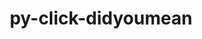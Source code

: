 ---
title: "py-click-didyoumean"
layout: cache
categories: [package, develop]
meta: {"versions": ["0.0.3"], "compilers": ["gcc@=7.5.0"], "oss": ["ubuntu18.04"], "platforms": ["linux"], "targets": ["x86_64", "x86_64_v3"], "stacks": ["radiuss", "root"], "num_specs": 42, "num_specs_by_stack": {"root": 42, "radiuss": 42}}
spec_details: [{"hash": "sn4scihtgysrem5xu2smln53t72a3who", "compiler": "gcc@=7.5.0", "versions": ["0.0.3"], "os": "ubuntu18.04", "platform": "linux", "target": "x86_64", "variants": [], "stacks": ["root", "radiuss"], "size": "-", "tarball": "https://binaries.spack.io/develop/build_cache/linux-ubuntu18.04-x86_64/gcc-7.5.0/py-click-didyoumean-0.0.3/linux-ubuntu18.04-x86_64-gcc-7.5.0-py-click-didyoumean-0.0.3-sn4scihtgysrem5xu2smln53t72a3who.spack"}, {"hash": "kqkk2fl6fkyhwibjush6uqp2pvggcvc7", "compiler": "gcc@=7.5.0", "versions": ["0.0.3"], "os": "ubuntu18.04", "platform": "linux", "target": "x86_64", "variants": ["build_system=python_pip"], "stacks": ["root", "radiuss"], "size": "-", "tarball": "https://binaries.spack.io/develop/build_cache/linux-ubuntu18.04-x86_64/gcc-7.5.0/py-click-didyoumean-0.0.3/linux-ubuntu18.04-x86_64-gcc-7.5.0-py-click-didyoumean-0.0.3-kqkk2fl6fkyhwibjush6uqp2pvggcvc7.spack"}, {"hash": "7z2ymxzqh52kwgp7ayzspuizy7gnqfre", "compiler": "gcc@=7.5.0", "versions": ["0.0.3"], "os": "ubuntu18.04", "platform": "linux", "target": "x86_64", "variants": [], "stacks": ["root", "radiuss"], "size": "-", "tarball": "https://binaries.spack.io/develop/build_cache/linux-ubuntu18.04-x86_64/gcc-7.5.0/py-click-didyoumean-0.0.3/linux-ubuntu18.04-x86_64-gcc-7.5.0-py-click-didyoumean-0.0.3-7z2ymxzqh52kwgp7ayzspuizy7gnqfre.spack"}, {"hash": "ydccq46y55turoo4wcexxm4zuxg7cisu", "compiler": "gcc@=7.5.0", "versions": ["0.0.3"], "os": "ubuntu18.04", "platform": "linux", "target": "x86_64", "variants": [], "stacks": ["root", "radiuss"], "size": "-", "tarball": "https://binaries.spack.io/develop/build_cache/linux-ubuntu18.04-x86_64/gcc-7.5.0/py-click-didyoumean-0.0.3/linux-ubuntu18.04-x86_64-gcc-7.5.0-py-click-didyoumean-0.0.3-ydccq46y55turoo4wcexxm4zuxg7cisu.spack"}, {"hash": "tyahsyxifnltkc46dnx5gvmvxytf5eu3", "compiler": "gcc@=7.5.0", "versions": ["0.0.3"], "os": "ubuntu18.04", "platform": "linux", "target": "x86_64", "variants": [], "stacks": ["root", "radiuss"], "size": "-", "tarball": "https://binaries.spack.io/develop/build_cache/linux-ubuntu18.04-x86_64/gcc-7.5.0/py-click-didyoumean-0.0.3/linux-ubuntu18.04-x86_64-gcc-7.5.0-py-click-didyoumean-0.0.3-tyahsyxifnltkc46dnx5gvmvxytf5eu3.spack"}, {"hash": "2kfxgizhxhghhssmb6k7mpmx44oqt2v5", "compiler": "gcc@=7.5.0", "versions": ["0.0.3"], "os": "ubuntu18.04", "platform": "linux", "target": "x86_64", "variants": [], "stacks": ["root", "radiuss"], "size": "-", "tarball": "https://binaries.spack.io/develop/build_cache/linux-ubuntu18.04-x86_64/gcc-7.5.0/py-click-didyoumean-0.0.3/linux-ubuntu18.04-x86_64-gcc-7.5.0-py-click-didyoumean-0.0.3-2kfxgizhxhghhssmb6k7mpmx44oqt2v5.spack"}, {"hash": "654my27xqbk5nng3dr7bbhygxyn4nvqc", "compiler": "gcc@=7.5.0", "versions": ["0.0.3"], "os": "ubuntu18.04", "platform": "linux", "target": "x86_64", "variants": [], "stacks": ["root", "radiuss"], "size": "-", "tarball": "https://binaries.spack.io/develop/build_cache/linux-ubuntu18.04-x86_64/gcc-7.5.0/py-click-didyoumean-0.0.3/linux-ubuntu18.04-x86_64-gcc-7.5.0-py-click-didyoumean-0.0.3-654my27xqbk5nng3dr7bbhygxyn4nvqc.spack"}, {"hash": "2qdk4p266q64ygmbo5y47x3o6dwzfqkm", "compiler": "gcc@=7.5.0", "versions": ["0.0.3"], "os": "ubuntu18.04", "platform": "linux", "target": "x86_64", "variants": [], "stacks": ["root", "radiuss"], "size": "-", "tarball": "https://binaries.spack.io/develop/build_cache/linux-ubuntu18.04-x86_64/gcc-7.5.0/py-click-didyoumean-0.0.3/linux-ubuntu18.04-x86_64-gcc-7.5.0-py-click-didyoumean-0.0.3-2qdk4p266q64ygmbo5y47x3o6dwzfqkm.spack"}, {"hash": "z2ab4imopifhqiupjsfj3y6zen5s5utr", "compiler": "gcc@=7.5.0", "versions": ["0.0.3"], "os": "ubuntu18.04", "platform": "linux", "target": "x86_64", "variants": [], "stacks": ["root", "radiuss"], "size": "-", "tarball": "https://binaries.spack.io/develop/build_cache/linux-ubuntu18.04-x86_64/gcc-7.5.0/py-click-didyoumean-0.0.3/linux-ubuntu18.04-x86_64-gcc-7.5.0-py-click-didyoumean-0.0.3-z2ab4imopifhqiupjsfj3y6zen5s5utr.spack"}, {"hash": "62fg5o5p4jsicvdohxqyjbfbrtxmiabr", "compiler": "gcc@=7.5.0", "versions": ["0.0.3"], "os": "ubuntu18.04", "platform": "linux", "target": "x86_64", "variants": [], "stacks": ["root", "radiuss"], "size": "-", "tarball": "https://binaries.spack.io/develop/build_cache/linux-ubuntu18.04-x86_64/gcc-7.5.0/py-click-didyoumean-0.0.3/linux-ubuntu18.04-x86_64-gcc-7.5.0-py-click-didyoumean-0.0.3-62fg5o5p4jsicvdohxqyjbfbrtxmiabr.spack"}, {"hash": "slbisxfqngre3qbo3mpil7otzd3ydgwn", "compiler": "gcc@=7.5.0", "versions": ["0.0.3"], "os": "ubuntu18.04", "platform": "linux", "target": "x86_64", "variants": [], "stacks": ["root", "radiuss"], "size": "-", "tarball": "https://binaries.spack.io/develop/build_cache/linux-ubuntu18.04-x86_64/gcc-7.5.0/py-click-didyoumean-0.0.3/linux-ubuntu18.04-x86_64-gcc-7.5.0-py-click-didyoumean-0.0.3-slbisxfqngre3qbo3mpil7otzd3ydgwn.spack"}, {"hash": "jold2mof7ojjfckfmjfqfa4yhszizufb", "compiler": "gcc@=7.5.0", "versions": ["0.0.3"], "os": "ubuntu18.04", "platform": "linux", "target": "x86_64", "variants": [], "stacks": ["root", "radiuss"], "size": "-", "tarball": "https://binaries.spack.io/develop/build_cache/linux-ubuntu18.04-x86_64/gcc-7.5.0/py-click-didyoumean-0.0.3/linux-ubuntu18.04-x86_64-gcc-7.5.0-py-click-didyoumean-0.0.3-jold2mof7ojjfckfmjfqfa4yhszizufb.spack"}, {"hash": "tuwkr2ceght2osawbqkglex34sgl2rjc", "compiler": "gcc@=7.5.0", "versions": ["0.0.3"], "os": "ubuntu18.04", "platform": "linux", "target": "x86_64", "variants": [], "stacks": ["root", "radiuss"], "size": "-", "tarball": "https://binaries.spack.io/develop/build_cache/linux-ubuntu18.04-x86_64/gcc-7.5.0/py-click-didyoumean-0.0.3/linux-ubuntu18.04-x86_64-gcc-7.5.0-py-click-didyoumean-0.0.3-tuwkr2ceght2osawbqkglex34sgl2rjc.spack"}, {"hash": "f3fwensorwzmebwnlemppfbbioy7wsv7", "compiler": "gcc@=7.5.0", "versions": ["0.0.3"], "os": "ubuntu18.04", "platform": "linux", "target": "x86_64", "variants": ["build_system=python_pip"], "stacks": ["root", "radiuss"], "size": "-", "tarball": "https://binaries.spack.io/develop/build_cache/linux-ubuntu18.04-x86_64/gcc-7.5.0/py-click-didyoumean-0.0.3/linux-ubuntu18.04-x86_64-gcc-7.5.0-py-click-didyoumean-0.0.3-f3fwensorwzmebwnlemppfbbioy7wsv7.spack"}, {"hash": "bqy7zn72gtdntwnqrbpwdu23hiyuimdo", "compiler": "gcc@=7.5.0", "versions": ["0.0.3"], "os": "ubuntu18.04", "platform": "linux", "target": "x86_64", "variants": [], "stacks": ["root", "radiuss"], "size": "-", "tarball": "https://binaries.spack.io/develop/build_cache/linux-ubuntu18.04-x86_64/gcc-7.5.0/py-click-didyoumean-0.0.3/linux-ubuntu18.04-x86_64-gcc-7.5.0-py-click-didyoumean-0.0.3-bqy7zn72gtdntwnqrbpwdu23hiyuimdo.spack"}, {"hash": "uldztwuyh6z2bj6imc5wi7dwklp3fwtf", "compiler": "gcc@=7.5.0", "versions": ["0.0.3"], "os": "ubuntu18.04", "platform": "linux", "target": "x86_64", "variants": [], "stacks": ["root", "radiuss"], "size": "-", "tarball": "https://binaries.spack.io/develop/build_cache/linux-ubuntu18.04-x86_64/gcc-7.5.0/py-click-didyoumean-0.0.3/linux-ubuntu18.04-x86_64-gcc-7.5.0-py-click-didyoumean-0.0.3-uldztwuyh6z2bj6imc5wi7dwklp3fwtf.spack"}, {"hash": "fl6sabxjvzbraj7ty5dbifjbib63wibk", "compiler": "gcc@=7.5.0", "versions": ["0.0.3"], "os": "ubuntu18.04", "platform": "linux", "target": "x86_64", "variants": [], "stacks": ["root", "radiuss"], "size": "-", "tarball": "https://binaries.spack.io/develop/build_cache/linux-ubuntu18.04-x86_64/gcc-7.5.0/py-click-didyoumean-0.0.3/linux-ubuntu18.04-x86_64-gcc-7.5.0-py-click-didyoumean-0.0.3-fl6sabxjvzbraj7ty5dbifjbib63wibk.spack"}, {"hash": "7e24fenwh4ji64hkj4xkqr2dzulfpe5d", "compiler": "gcc@=7.5.0", "versions": ["0.0.3"], "os": "ubuntu18.04", "platform": "linux", "target": "x86_64", "variants": [], "stacks": ["root", "radiuss"], "size": "-", "tarball": "https://binaries.spack.io/develop/build_cache/linux-ubuntu18.04-x86_64/gcc-7.5.0/py-click-didyoumean-0.0.3/linux-ubuntu18.04-x86_64-gcc-7.5.0-py-click-didyoumean-0.0.3-7e24fenwh4ji64hkj4xkqr2dzulfpe5d.spack"}, {"hash": "t2ssndicm5bjiokbgk2g53ynyupmdifo", "compiler": "gcc@=7.5.0", "versions": ["0.0.3"], "os": "ubuntu18.04", "platform": "linux", "target": "x86_64", "variants": [], "stacks": ["root", "radiuss"], "size": "-", "tarball": "https://binaries.spack.io/develop/build_cache/linux-ubuntu18.04-x86_64/gcc-7.5.0/py-click-didyoumean-0.0.3/linux-ubuntu18.04-x86_64-gcc-7.5.0-py-click-didyoumean-0.0.3-t2ssndicm5bjiokbgk2g53ynyupmdifo.spack"}, {"hash": "m3evxnon5k7wtqffjigktytsbhqrvdn5", "compiler": "gcc@=7.5.0", "versions": ["0.0.3"], "os": "ubuntu18.04", "platform": "linux", "target": "x86_64", "variants": [], "stacks": ["root", "radiuss"], "size": "-", "tarball": "https://binaries.spack.io/develop/build_cache/linux-ubuntu18.04-x86_64/gcc-7.5.0/py-click-didyoumean-0.0.3/linux-ubuntu18.04-x86_64-gcc-7.5.0-py-click-didyoumean-0.0.3-m3evxnon5k7wtqffjigktytsbhqrvdn5.spack"}, {"hash": "ln4vcfhzic4aeq3vdhvzd3q22qhfkbt6", "compiler": "gcc@=7.5.0", "versions": ["0.0.3"], "os": "ubuntu18.04", "platform": "linux", "target": "x86_64", "variants": [], "stacks": ["root", "radiuss"], "size": "-", "tarball": "https://binaries.spack.io/develop/build_cache/linux-ubuntu18.04-x86_64/gcc-7.5.0/py-click-didyoumean-0.0.3/linux-ubuntu18.04-x86_64-gcc-7.5.0-py-click-didyoumean-0.0.3-ln4vcfhzic4aeq3vdhvzd3q22qhfkbt6.spack"}, {"hash": "6i4ij25xygydn3jfjkny4ohtx34n3kh3", "compiler": "gcc@=7.5.0", "versions": ["0.0.3"], "os": "ubuntu18.04", "platform": "linux", "target": "x86_64", "variants": [], "stacks": ["root", "radiuss"], "size": "-", "tarball": "https://binaries.spack.io/develop/build_cache/linux-ubuntu18.04-x86_64/gcc-7.5.0/py-click-didyoumean-0.0.3/linux-ubuntu18.04-x86_64-gcc-7.5.0-py-click-didyoumean-0.0.3-6i4ij25xygydn3jfjkny4ohtx34n3kh3.spack"}, {"hash": "km4bpxo4pz7fjg7tihkvnlwkypxcltvq", "compiler": "gcc@=7.5.0", "versions": ["0.0.3"], "os": "ubuntu18.04", "platform": "linux", "target": "x86_64", "variants": [], "stacks": ["root", "radiuss"], "size": "-", "tarball": "https://binaries.spack.io/develop/build_cache/linux-ubuntu18.04-x86_64/gcc-7.5.0/py-click-didyoumean-0.0.3/linux-ubuntu18.04-x86_64-gcc-7.5.0-py-click-didyoumean-0.0.3-km4bpxo4pz7fjg7tihkvnlwkypxcltvq.spack"}, {"hash": "bf3k3nkyfh34nrs2ciw6mrvydxhjkmyv", "compiler": "gcc@=7.5.0", "versions": ["0.0.3"], "os": "ubuntu18.04", "platform": "linux", "target": "x86_64", "variants": [], "stacks": ["root", "radiuss"], "size": "-", "tarball": "https://binaries.spack.io/develop/build_cache/linux-ubuntu18.04-x86_64/gcc-7.5.0/py-click-didyoumean-0.0.3/linux-ubuntu18.04-x86_64-gcc-7.5.0-py-click-didyoumean-0.0.3-bf3k3nkyfh34nrs2ciw6mrvydxhjkmyv.spack"}, {"hash": "7ag3i2m2desvwonbala7ktp4nnxf2uwg", "compiler": "gcc@=7.5.0", "versions": ["0.0.3"], "os": "ubuntu18.04", "platform": "linux", "target": "x86_64", "variants": ["build_system=python_pip"], "stacks": ["root", "radiuss"], "size": "-", "tarball": "https://binaries.spack.io/develop/build_cache/linux-ubuntu18.04-x86_64/gcc-7.5.0/py-click-didyoumean-0.0.3/linux-ubuntu18.04-x86_64-gcc-7.5.0-py-click-didyoumean-0.0.3-7ag3i2m2desvwonbala7ktp4nnxf2uwg.spack"}, {"hash": "7h5w6akfhkoxcoorxf32iqalq56qdnd2", "compiler": "gcc@=7.5.0", "versions": ["0.0.3"], "os": "ubuntu18.04", "platform": "linux", "target": "x86_64", "variants": [], "stacks": ["root", "radiuss"], "size": "-", "tarball": "https://binaries.spack.io/develop/build_cache/linux-ubuntu18.04-x86_64/gcc-7.5.0/py-click-didyoumean-0.0.3/linux-ubuntu18.04-x86_64-gcc-7.5.0-py-click-didyoumean-0.0.3-7h5w6akfhkoxcoorxf32iqalq56qdnd2.spack"}, {"hash": "ggxujwjuahtczmfvpmv6m6c6kmimwnj7", "compiler": "gcc@=7.5.0", "versions": ["0.0.3"], "os": "ubuntu18.04", "platform": "linux", "target": "x86_64", "variants": [], "stacks": ["root", "radiuss"], "size": "-", "tarball": "https://binaries.spack.io/develop/build_cache/linux-ubuntu18.04-x86_64/gcc-7.5.0/py-click-didyoumean-0.0.3/linux-ubuntu18.04-x86_64-gcc-7.5.0-py-click-didyoumean-0.0.3-ggxujwjuahtczmfvpmv6m6c6kmimwnj7.spack"}, {"hash": "t6gkjhwytmw2xv4ed3fe4tsik6yzlgd2", "compiler": "gcc@=7.5.0", "versions": ["0.0.3"], "os": "ubuntu18.04", "platform": "linux", "target": "x86_64", "variants": [], "stacks": ["root", "radiuss"], "size": "-", "tarball": "https://binaries.spack.io/develop/build_cache/linux-ubuntu18.04-x86_64/gcc-7.5.0/py-click-didyoumean-0.0.3/linux-ubuntu18.04-x86_64-gcc-7.5.0-py-click-didyoumean-0.0.3-t6gkjhwytmw2xv4ed3fe4tsik6yzlgd2.spack"}, {"hash": "nxckxk3jqx4ny55uykjpw7uxvfgt5qqa", "compiler": "gcc@=7.5.0", "versions": ["0.0.3"], "os": "ubuntu18.04", "platform": "linux", "target": "x86_64", "variants": ["build_system=python_pip"], "stacks": ["root", "radiuss"], "size": "-", "tarball": "https://binaries.spack.io/develop/build_cache/linux-ubuntu18.04-x86_64/gcc-7.5.0/py-click-didyoumean-0.0.3/linux-ubuntu18.04-x86_64-gcc-7.5.0-py-click-didyoumean-0.0.3-nxckxk3jqx4ny55uykjpw7uxvfgt5qqa.spack"}, {"hash": "64ghw54op6sivkrkjq3i6zae7w5rcahj", "compiler": "gcc@=7.5.0", "versions": ["0.0.3"], "os": "ubuntu18.04", "platform": "linux", "target": "x86_64", "variants": [], "stacks": ["root", "radiuss"], "size": "-", "tarball": "https://binaries.spack.io/develop/build_cache/linux-ubuntu18.04-x86_64/gcc-7.5.0/py-click-didyoumean-0.0.3/linux-ubuntu18.04-x86_64-gcc-7.5.0-py-click-didyoumean-0.0.3-64ghw54op6sivkrkjq3i6zae7w5rcahj.spack"}, {"hash": "mwfkl3kwzkpz4bxwjb2zrqjr5qjx756l", "compiler": "gcc@=7.5.0", "versions": ["0.0.3"], "os": "ubuntu18.04", "platform": "linux", "target": "x86_64", "variants": [], "stacks": ["root", "radiuss"], "size": "-", "tarball": "https://binaries.spack.io/develop/build_cache/linux-ubuntu18.04-x86_64/gcc-7.5.0/py-click-didyoumean-0.0.3/linux-ubuntu18.04-x86_64-gcc-7.5.0-py-click-didyoumean-0.0.3-mwfkl3kwzkpz4bxwjb2zrqjr5qjx756l.spack"}, {"hash": "7lk7ao25xnbvmyeufhguu667x6jwwkyu", "compiler": "gcc@=7.5.0", "versions": ["0.0.3"], "os": "ubuntu18.04", "platform": "linux", "target": "x86_64", "variants": [], "stacks": ["root", "radiuss"], "size": "-", "tarball": "https://binaries.spack.io/develop/build_cache/linux-ubuntu18.04-x86_64/gcc-7.5.0/py-click-didyoumean-0.0.3/linux-ubuntu18.04-x86_64-gcc-7.5.0-py-click-didyoumean-0.0.3-7lk7ao25xnbvmyeufhguu667x6jwwkyu.spack"}, {"hash": "5ok5o64cctysdfyv7yubfjznde6potyz", "compiler": "gcc@=7.5.0", "versions": ["0.0.3"], "os": "ubuntu18.04", "platform": "linux", "target": "x86_64", "variants": [], "stacks": ["root", "radiuss"], "size": "-", "tarball": "https://binaries.spack.io/develop/build_cache/linux-ubuntu18.04-x86_64/gcc-7.5.0/py-click-didyoumean-0.0.3/linux-ubuntu18.04-x86_64-gcc-7.5.0-py-click-didyoumean-0.0.3-5ok5o64cctysdfyv7yubfjznde6potyz.spack"}, {"hash": "y3i773ay7kttr6xunbrhmb4ssvya4ovb", "compiler": "gcc@=7.5.0", "versions": ["0.0.3"], "os": "ubuntu18.04", "platform": "linux", "target": "x86_64", "variants": [], "stacks": ["root", "radiuss"], "size": "-", "tarball": "https://binaries.spack.io/develop/build_cache/linux-ubuntu18.04-x86_64/gcc-7.5.0/py-click-didyoumean-0.0.3/linux-ubuntu18.04-x86_64-gcc-7.5.0-py-click-didyoumean-0.0.3-y3i773ay7kttr6xunbrhmb4ssvya4ovb.spack"}, {"hash": "jy6j3m3xojvnx3spceejjtjzmmyyvzvc", "compiler": "gcc@=7.5.0", "versions": ["0.0.3"], "os": "ubuntu18.04", "platform": "linux", "target": "x86_64_v3", "variants": ["build_system=python_pip"], "stacks": ["root", "radiuss"], "size": "-", "tarball": "https://binaries.spack.io/develop/build_cache/linux-ubuntu18.04-x86_64_v3/gcc-7.5.0/py-click-didyoumean-0.0.3/linux-ubuntu18.04-x86_64_v3-gcc-7.5.0-py-click-didyoumean-0.0.3-jy6j3m3xojvnx3spceejjtjzmmyyvzvc.spack"}, {"hash": "hy7tak2u4wz7qqshurribols4l5hjqcm", "compiler": "gcc@=7.5.0", "versions": ["0.0.3"], "os": "ubuntu18.04", "platform": "linux", "target": "x86_64_v3", "variants": ["build_system=python_pip"], "stacks": ["root", "radiuss"], "size": "-", "tarball": "https://binaries.spack.io/develop/build_cache/linux-ubuntu18.04-x86_64_v3/gcc-7.5.0/py-click-didyoumean-0.0.3/linux-ubuntu18.04-x86_64_v3-gcc-7.5.0-py-click-didyoumean-0.0.3-hy7tak2u4wz7qqshurribols4l5hjqcm.spack"}, {"hash": "r4gn4fbuyvshxg3txdm6lx77d2zmzgnd", "compiler": "gcc@=7.5.0", "versions": ["0.0.3"], "os": "ubuntu18.04", "platform": "linux", "target": "x86_64_v3", "variants": ["build_system=python_pip"], "stacks": ["root", "radiuss"], "size": "-", "tarball": "https://binaries.spack.io/develop/build_cache/linux-ubuntu18.04-x86_64_v3/gcc-7.5.0/py-click-didyoumean-0.0.3/linux-ubuntu18.04-x86_64_v3-gcc-7.5.0-py-click-didyoumean-0.0.3-r4gn4fbuyvshxg3txdm6lx77d2zmzgnd.spack"}, {"hash": "uunypczyvwpecnxrd7en3hhdxou74cwh", "compiler": "gcc@=7.5.0", "versions": ["0.0.3"], "os": "ubuntu18.04", "platform": "linux", "target": "x86_64_v3", "variants": ["build_system=python_pip"], "stacks": ["root", "radiuss"], "size": "-", "tarball": "https://binaries.spack.io/develop/build_cache/linux-ubuntu18.04-x86_64_v3/gcc-7.5.0/py-click-didyoumean-0.0.3/linux-ubuntu18.04-x86_64_v3-gcc-7.5.0-py-click-didyoumean-0.0.3-uunypczyvwpecnxrd7en3hhdxou74cwh.spack"}, {"hash": "meu25cbg4azfebjpc46d6qkh3bvppgog", "compiler": "gcc@=7.5.0", "versions": ["0.0.3"], "os": "ubuntu18.04", "platform": "linux", "target": "x86_64_v3", "variants": ["build_system=python_pip"], "stacks": ["root", "radiuss"], "size": "-", "tarball": "https://binaries.spack.io/develop/build_cache/linux-ubuntu18.04-x86_64_v3/gcc-7.5.0/py-click-didyoumean-0.0.3/linux-ubuntu18.04-x86_64_v3-gcc-7.5.0-py-click-didyoumean-0.0.3-meu25cbg4azfebjpc46d6qkh3bvppgog.spack"}, {"hash": "y5m7aunmhp7gaimmxbm5bqpuot3gqiic", "compiler": "gcc@=7.5.0", "versions": ["0.0.3"], "os": "ubuntu18.04", "platform": "linux", "target": "x86_64_v3", "variants": ["build_system=python_pip"], "stacks": ["root", "radiuss"], "size": "-", "tarball": "https://binaries.spack.io/develop/build_cache/linux-ubuntu18.04-x86_64_v3/gcc-7.5.0/py-click-didyoumean-0.0.3/linux-ubuntu18.04-x86_64_v3-gcc-7.5.0-py-click-didyoumean-0.0.3-y5m7aunmhp7gaimmxbm5bqpuot3gqiic.spack"}, {"hash": "3tia527ukevd447ckqq7237dj6b2sdoc", "compiler": "gcc@=7.5.0", "versions": ["0.0.3"], "os": "ubuntu18.04", "platform": "linux", "target": "x86_64_v3", "variants": ["build_system=python_pip"], "stacks": ["root", "radiuss"], "size": "-", "tarball": "https://binaries.spack.io/develop/build_cache/linux-ubuntu18.04-x86_64_v3/gcc-7.5.0/py-click-didyoumean-0.0.3/linux-ubuntu18.04-x86_64_v3-gcc-7.5.0-py-click-didyoumean-0.0.3-3tia527ukevd447ckqq7237dj6b2sdoc.spack"}, {"hash": "hxoeyh453i56upridbxfc5777mz33eda", "compiler": "gcc@=7.5.0", "versions": ["0.0.3"], "os": "ubuntu18.04", "platform": "linux", "target": "x86_64_v3", "variants": ["build_system=python_pip"], "stacks": ["root", "radiuss"], "size": "-", "tarball": "https://binaries.spack.io/develop/build_cache/linux-ubuntu18.04-x86_64_v3/gcc-7.5.0/py-click-didyoumean-0.0.3/linux-ubuntu18.04-x86_64_v3-gcc-7.5.0-py-click-didyoumean-0.0.3-hxoeyh453i56upridbxfc5777mz33eda.spack"}]
---